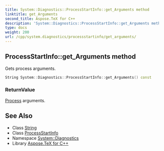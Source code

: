 ```yaml
---
title: System::Diagnostics::ProcessStartInfo::get_Arguments method
linktitle: get_Arguments
second_title: Aspose.TeX for C++
description: 'System::Diagnostics::ProcessStartInfo::get_Arguments method. Gets process arguments in C++.'
type: docs
weight: 200
url: /cpp/system.diagnostics/processstartinfo/get_arguments/
---
```

## ProcessStartInfo::get_Arguments method


Gets process arguments.

```cpp
String System::Diagnostics::ProcessStartInfo::get_Arguments() const
```


### ReturnValue

[Process](../../process/) arguments.

## See Also

* Class [String](../../../system/string/)
* Class [ProcessStartInfo](../)
* Namespace [System::Diagnostics](../../)
* Library [Aspose.TeX for C++](../../../)

